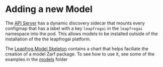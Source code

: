 # Adding a new Model

The [API Server](../api) has a dynamic discovery sidecar that mounts every configmap that has a label with a key `leapfrogai` in the `leapfrogai` namespace into the pod.  This allows models to be installed outside of the installation of the the leapfrogai platform.

The [Leapfrog Model Skeleton](https://github.com/defenseunicorns/leapfrog-model-skeleton) contains a chart that helps faciliate the creation of a model Zarf package.  To see how to use it, see some of the examples in the [models](../models/) folder